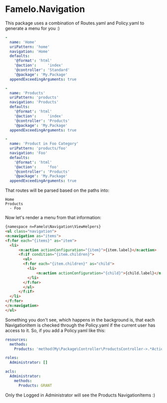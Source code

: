 # Famelo.Navigation

This package uses a combination of Routes.yaml and Policy.yaml to generate a menu for you :)

```yaml
-
  name: 'Home'
  uriPattern: 'home'
  navigation: 'Home'
  defaults:
    '@format': 'html'
    '@action':     'index'
    '@controller': 'Standard'
    '@package': 'My.Package'
  appendExceedingArguments: true

-
  name: 'Products'
  uriPattern: 'products'
  navigation: 'Products'
  defaults:
    '@format': 'html'
    '@action':     'index'
    '@controller': 'Products'
    '@package': 'My.Package'
  appendExceedingArguments: true

-
  name: 'Product in Foo Category'
  uriPattern: 'products/foo'
  navigation: 'Foo'
  defaults:
    '@format': 'html'
    '@action':     'foo'
    '@controller': 'Products'
    '@package': 'My.Package'
  appendExceedingArguments: true
```

That routes will be parsed based on the paths into:
```
Home
Products
  - Foo
```

Now let's render a menu from that information:
```html
{namespace n=Famelo\Navigation\ViewHelpers}
<ul class="navigation">
<n:navigation as="items">
<f:for each="{items}" as="item">
  <li>
      <n:action actionConfiguration="{item}">{item.label}</n:action>
      <f:if condition="{item.children}">
        <ul>
        <f:for each="{item.children}" as="child">
          <li>
              <n:action actionConfiguration="{child}">{child.label}</n:action>
          </li>
        </f:for>
        </ul>
      </f:if>
  </li>
</f:for>
</n:navigation>
</ul>
```

Something you don't see, which happens in the background is, that each NavigationItem is checked through the Policy.yaml if the current user has access to it.
So, if you add a Policy.yaml like this:
```yaml
resources:
  methods:
    Products: 'method(My\Package\Controller\ProductsController->.*Action())'

roles:
  Administrator: []

acls:
  Administrator:
    methods:
      Products: GRANT
```

Only the Logged in Administrator will see the Products NavigationItems :)